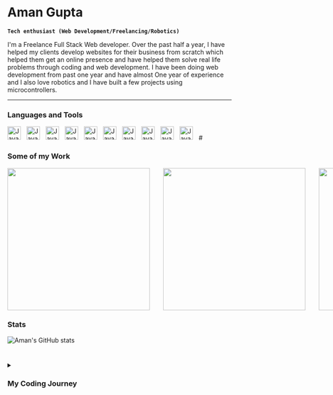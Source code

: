 # Aman Gupta

**`Tech enthusiast (Web Development/Freelancing/Robotics)`**

I'm a Freelance Full Stack Web developer. Over the past half a year, I have helped my clients develop websites for their business from scratch which helped them get an online presence and have helped them solve real life problems through coding and web development. I have been doing web development from past one year and have almost One year of experience and I also love robotics and I have built a few projects using microcontrollers.

---
### Languages and Tools
<img align="left" alt="Javascript" width="30px" style="padding-right:10px;" src="https://cdn.jsdelivr.net/gh/devicons/devicon/icons/javascript/javascript-original.svg" />
<img align="left" alt="Javascript" width="30px" style="padding-right:10px;" src="https://cdn.jsdelivr.net/gh/devicons/devicon/icons/nodejs/nodejs-original.svg" />
<img align="left" alt="Javascript" width="30px" style="padding-right:10px;background-color:white;" src="https://cdn.jsdelivr.net/gh/devicons/devicon/icons/express/express-original-wordmark.svg" />
<img align="left" alt="Javascript" width="30px" style="padding-right:10px;" src="https://cdn.jsdelivr.net/gh/devicons/devicon/icons/express/express-original.svg" />
<img align="left" alt="Javascript" width="30px" style="padding-right:10px;" src="https://cdn.jsdelivr.net/gh/devicons/devicon/icons/mongodb/mongodb-original-wordmark.svg" />
<img align="left" alt="Javascript" width="30px" style="padding-right:10px;" src="https://cdn.jsdelivr.net/gh/devicons/devicon/icons/react/react-original-wordmark.svg" />
<img align="left" alt="Javascript" width="30px" style="padding-right:10px;" src="https://cdn.jsdelivr.net/gh/devicons/devicon/icons/redux/redux-original.svg" />
<img align="left" alt="Javascript" width="30px" style="padding-right:10px;" src="https://cdn.jsdelivr.net/gh/devicons/devicon/icons/html5/html5-original-wordmark.svg" />
<img align="left" alt="Javascript" width="30px" style="padding-right:10px;" src="https://cdn.jsdelivr.net/gh/devicons/devicon/icons/css3/css3-original-wordmark.svg" />
<img align="left" alt="Javascript" width="30px" style="padding-right:10px;" src="https://cdn.jsdelivr.net/gh/devicons/devicon/icons/materialui/materialui-original.svg" />
<br />
#

### Some of my Work
<div style="display:flex;width:100%;justify-content:space-between;">
  <a href="https://www.laviour.com/" target="_blank" style="margin-right:30px;">
    <img width="320" src="https://user-images.githubusercontent.com/63041409/230711982-550dd1d4-4bfa-4300-b478-126f9703c8fa.png"/>
  </a>
  <a href="http://www.pransivconcret.co.in/" target="_blank" style="margin-right:30px;">
    <img width="320" src="https://user-images.githubusercontent.com/63041409/230712110-b9b3eef9-0e4d-47d8-80b5-d7c5135c556f.png"/>
  </a>
  <a href="https://zany-tan-bat-vest.cyclic.app/" target="_blank" style="margin-right:30px;">
    <img width="320" src="https://user-images.githubusercontent.com/63041409/230712190-6c251745-9e4c-40b3-be28-8e361a5928b4.png"/>
  </a>
</div>

### Stats
![Aman's GitHub stats](https://github-readme-stats.vercel.app/api?username=Aman-Gupta-404&show_icons=true&theme=vue-dark)

#

<details>
  <summary><h3>My Coding Journey</h3></summary>
    
</details>
